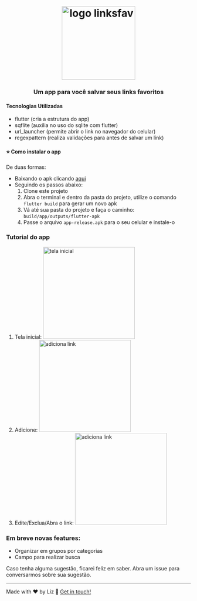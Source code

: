 <h1 align="center"> <img alt="logo linksfav" src="https://github.com/lizianefelix/linksfav/tree/main/images/linksfav_h.svg" width="200px" /> </h1>

<h3 align="center"> Um app para você salvar seus links favoritos </h3>

#### Tecnologias Utilizadas
- flutter (cria a estrutura do app)
- sqflite (auxilia no uso do sqlite com flutter)
- url_launcher (permite abrir o link no navegador do celular)
- regexpattern (realiza validações para antes de salvar um link)

#### :star: Como instalar o app
De duas formas:
- Baixando o apk clicando [aqui](https://github.com/lizianefelix/linksfav/app-release.apk)
- Seguindo os passos abaixo:
  1. Clone este projeto
  2. Abra o terminal e dentro da pasta do projeto, utilize o comando `flutter build` para gerar um novo apk
  3. Vá até sua pasta do projeto e faça o caminho: `build/app/outputs/flutter-apk`
  4. Passe o arquivo `app-release.apk` para o seu celular e instale-o

### Tutorial do app
1. Tela inicial:
   <img src="https://github.com/lizianefelix/linksfav/tree/main/images/tela_inicial.png" width="250" alt="tela inicial" />
2. Adicione:
   <img src="https://github.com/lizianefelix/linksfav/tree/main/images/tela_add.png" width="250" alt="adiciona link" />
3. Edite/Exclua/Abra o link:
   <img src="https://github.com/lizianefelix/linksfav/tree/main/images/tela_opcoes.png" width="250" alt="adiciona link" />

### Em breve novas features:
- Organizar em grupos por categorias
- Campo para realizar busca


Caso tenha alguma sugestão, ficarei feliz em saber. Abra um issue para conversarmos sobre sua sugestão.

---

Made with ♥ by Liz :wave: [Get in touch!](https://www.linkedin.com/in/lizianefelix/)